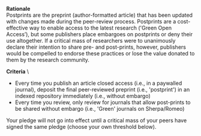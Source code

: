 **Rationale** \
Postprints are the preprint (author-formatted article) that has been updated with changes made during the peer-review process. Postprints are a cost-effective way to enable access to the latest research ('Green Open Access’), but some publishers place embargoes on postprints or deny their use altogether. If a critical mass of researchers were to unanimously declare their intention to share pre- and post-prints, however, publishers would be compelled to endorse these practices or lose the value donated to them by the research community.

**Criteria** \
* Every time you publish an article closed access (i.e., in a paywalled journal), deposit the final peer-reviewed preprint (i.e., 'postprint') in an indexed repository immediately (i.e., without embargo)
* Every time you review, only review for journals that allow post-prints to be shared without embargo (i.e., 'Green' journals on Sherpa/Romeo)

Your pledge will not go into effect until a critical mass of your peers have signed the same pledge (choose your own threshold below).

